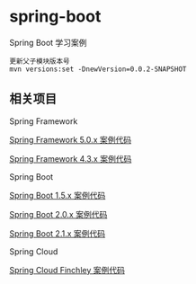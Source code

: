 # spring-boot
Spring Boot 学习案例
```shell
更新父子模块版本号
mvn versions:set -DnewVersion=0.0.2-SNAPSHOT
```

## 相关项目

Spring Framework

[Spring Framework 5.0.x 案例代码](https://github.com/FutureWL/futurewl-spring-framework-5-simples)

[Spring Framework 4.3.x 案例代码](https://github.com/FutureWL/futurewl-spring-framework-43-simples)

Spring Boot

[Spring Boot 1.5.x 案例代码](https://github.com/FutureWL/futurewl-spring-boot-15-simples)

[Spring Boot 2.0.x 案例代码](https://github.com/FutureWL/futurewl-spring-boot-2-simples)

[Spring Boot 2.1.x 案例代码](https://github.com/FutureWL/futurewl-spring-boot-21-simples)

Spring Cloud

[Spring Cloud Finchley 案例代码](https://github.com/FutureWL/futurewl-spring-cloud-finchley-simples)
